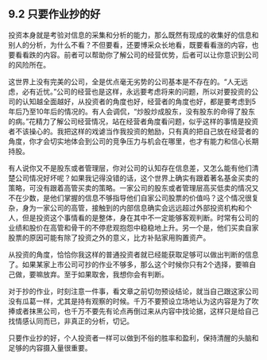 ## 9.2 只要作业抄的好
投资本身就是考验对信息的采集和分析的能力，那么既然有现成的收集好的信息和别人的分析，为什么不看？不但要看，还要博采众长地看，既要看看涨的内容，也要看看跌的内容。前者可以帮助你了解公司的经营优势，后者可以让你意识到公司的风险所在。

这世界上没有完美的公司，全是优点毫无劣势的公司基本是不存在的。“人无远虑，必有近忧。”公司的经营也是这样，永远要考虑将来的问题，所以对要投资的公司的认知越全面越好，从投资者的角度也好，经营者的角度也好，都是要考虑到5年后乃至10年后的情况的。有人会调侃，“炒股炒成股东，没有股东的命得了股东的病。”花精力了解公司经营情况，站在经营者角度看问题，似乎这样的事情是投资者不该操心的。我把这样的戏谑当作我投资的勉励，只有真的把自己放在经营者的角度，你才会切实地体会到公司的竞争压力与机会在哪里，也才有能力和信心长期持股。

有人说你又不是股东或者管理层，你对公司的认知存在信息差，又怎么能有他们清楚公司情况好坏呢？如果我记得没错的话，这个世界上确实有跟着著名基金买卖的策略，可没有跟着高管买卖的策略。一家公司的股东或者管理层高买低卖的情况又不在少数，是他们掌握的信息不够指导他们自家公司股票的价值吗？这个情况很复杂，身为一家公司的高管，接触到的内部信息确实会远远超过外部投资机构和个人，但是投资这个事情看的是整体，身在其中不一定能够客观判断。时常有公司的业绩和股价在高管和骨干的不停悲观抱怨中稳稳地上升。另一个是，他们买卖自家股票的原因可能有除了投资之外的意义，比方补贴家用购置资产。

从投资的角度，恰恰你我这样的普通投资者就已经能获取足够可以做出判断的信息了。如果某家上市公司可抄的作业不够多，那么这个时候你只有2个选择，要嘛自己做，要嘛放弃。至于如果取舍，我想你会有判断。

对于抄的作业，时刻注意一件事，看文章之前切勿预设结论，就当自己跟这家公司没有瓜葛一样，尤其是持有观察的时候。千万不要预设立场地认为这内容是为了吹捧或者抹黑公司，也千万不要先有论点再倒过来从内容中找论据，这样只是给自己找情感认同而已，非真正的分析，切记。

只要作业抄的好，个人投资者一样可以做到不俗的胜率和盈利，保持清醒的头脑和足够的内容摄入量很重要。

